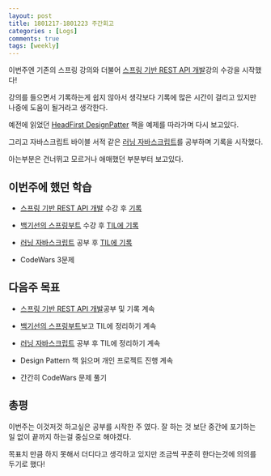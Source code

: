 ```yaml
---
layout: post
title: 1801217-1801223 주간회고
categories : [Logs]
comments: true
tags: [weekly]
---
```


이번주엔 기존의 스프링 강의와 더불어 [스프링 기반 REST API 개발](https://www.inflearn.com/course/spring_rest-api/)강의 수강을 시작했다!

강의를 들으면서 기록하는게 쉽지 않아서 생각보다 기록에 많은 시간이 걸리고 있지만 나중에 도움이 될거라고 생각한다.

예전에 읽었던 [HeadFirst DesignPatter](http://www.hanbit.co.kr/store/books/look.php?p_code=B9860513241) 책을 예제를 따라가며 다시 보고있다.

그리고 자바스크립트 바이블 서적 같은 [러닝 자바스크립트](http://www.hanbit.co.kr/store/books/look.php?p_code=B2328850940)를 공부하며 기록을 시작했다.

아는부분은 건너뛰고 모르거나 애매했던 부분부터 보고있다.



## 이번주에 했던 학습

* [스프링 기반 REST API 개발](https://www.inflearn.com/course/spring_rest-api/) 수강 후 [기록](https://github.com/sehajyang/Springboot-REST-API)

* [백기선의 스프링부트](https://www.inflearn.com/course/%EC%8A%A4%ED%94%84%EB%A7%81%EB%B6%80%ED%8A%B8/) 수강 후 [TIL에 기록](https://github.com/sehajyang/TIL/tree/master/Springboot)

* [러닝 자바스크립트](http://www.hanbit.co.kr/store/books/look.php?p_code=B2328850940) 공부 후 [TIL에 기록](https://github.com/sehajyang/TIL/tree/master/JavaScript)

* CodeWars 3문제

## 다음주 목표

* [스프링 기반 REST API 개발](https://www.inflearn.com/course/spring_rest-api/)공부 및 기록 계속

* [백기선의 스프링부트](https://www.inflearn.com/course/%EC%8A%A4%ED%94%84%EB%A7%81%EB%B6%80%ED%8A%B8/)보고 TIL에 정리하기 계속

* [러닝 자바스크립트](http://www.hanbit.co.kr/store/books/look.php?p_code=B2328850940) 공부 후 TIL에 정리하기 계속

* Design Pattern 책 읽으며 개인 프로젝트 진행 계속 

* 간간히 CodeWars 문제 풀기

## 총평


이번주는 이것저것 하고싶은 공부를 시작한 주 였다. 잘 하는 것 보단 중간에 포기하는 일 없이 끝까지 하는걸 중심으로 해야겠다.

목표치 만큼 하지 못해서 더디다고 생각하고 있지만 조금씩 꾸준히 한다는것에 의의를 두기로 했다!


